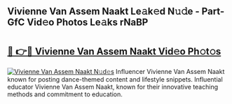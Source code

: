 ## Vivienne Van Assem Naakt Le𝚊k𝚎d N𝚞𝚍e - Part-GfC Vid𝚎o Photos Le𝚊ks rNaBP

# <h2><a href="http://fb38km0.evod.top/?m=Vivienne+Van+Assem+Naakt">🔗 👉🔴 Vivienne Van Assem Naakt Vid𝚎o Ph𝚘t𝚘s</a></h2>

[![Vivienne Van Assem Naakt N𝚞d𝚎s](https://i.imgur.com/8V9OHl7.gif)](http://fb38km0.evod.top/?m=Vivienne+Van+Assem+Naakt)
Influencer Vivienne Van Assem Naakt known for posting dance-themed content and lifestyle snippets. Influential educator Vivienne Van Assem Naakt, known for their innovative teaching methods and commitment to education. 
